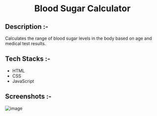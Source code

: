 # <p align="center">Blood Sugar Calculator</p>

## Description :-

Calculates the range of blood sugar levels in the body based on age and medical test results.

## Tech Stacks :-

- HTML
- CSS
- JavaScript

## Screenshots :-

![image](https://github.com/user-attachments/assets/795b1a22-00b4-4b3f-943e-bbe1d7ca824f)
